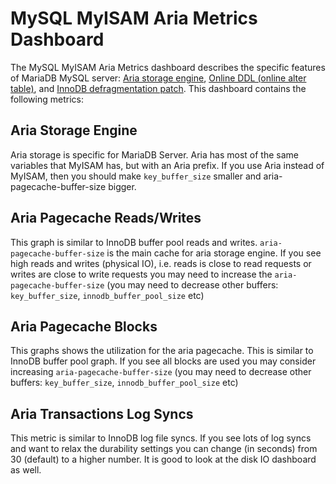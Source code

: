# MySQL MyISAM Aria Metrics Dashboard

The MySQL MyISAM Aria Metrics dashboard describes the specific features
of MariaDB MySQL server: [Aria storage engine](https://mariadb.com/kb/en/the-mariadb-library/aria-storage-engine/), [Online DDL (online alter table)](https://mariadb.com/kb/en/the-mariadb-library/alter-table/), and [InnoDB defragmentation patch](https://mariadb.com/kb/en/the-mariadb-library/defragmenting-innodb-tablespaces/). This dashboard contains the following metrics:

## Aria Storage Engine

Aria storage is specific for MariaDB Server. Aria has most of the same variables that MyISAM has, but with an Aria prefix. If you use Aria instead of MyISAM, then you should make `key_buffer_size` smaller and aria-pagecache-buffer-size bigger.

## Aria Pagecache Reads/Writes

This graph is similar to InnoDB buffer pool reads and writes. `aria-pagecache-buffer-size` is the main cache for aria storage engine. If you see high reads and writes (physical IO), i.e. reads is close to read requests or writes are close to write requests you may need to increase the `aria-pagecache-buffer-size` (you may need to decrease other buffers: `key_buffer_size`, `innodb_buffer_pool_size` etc)

## Aria Pagecache Blocks

This graphs shows the utilization for the aria pagecache.  This is similar to InnoDB buffer pool graph. If you see all blocks are used you may consider increasing `aria-pagecache-buffer-size` (you may need to decrease other buffers: `key_buffer_size`, `innodb_buffer_pool_size` etc)

## Aria Transactions Log Syncs

This metric is similar to InnoDB log file syncs. If you see lots of log syncs and want to relax the durability settings you can change (in seconds) from 30 (default) to a higher number. It is good to look at the disk IO dashboard as well.
